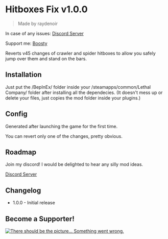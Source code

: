 
# Hitboxes Fix v1.0.0

> Made by raydenoir

In case of any issues:
[Discord Server](https://discord.gg/kVx8qMyFYD)

Support me:
[Boosty](https://boosty.to/raydenoir)

Reverts v45 changes of crawler and spider hitboxes to allow you safely jump over them and stand on the bars.

## Installation

Just put the /BepInEx/ folder inside your /steamapps/common/Lethal Company/ folder after installing all the dependecies. (It doesn't mess up or delete your files, just copies the mod folder inside your plugins.)

## Config

Generated after launching the game for the first time.

You can revert only one of the changes, pretty obvious.

## Roadmap

Join my discord! I would be delighted to hear any silly mod ideas.

[Discord Server](https://discord.gg/kVx8qMyFYD)

## Changelog

- 1.0.0 - Initial release

## Become a Supporter!

[![There should be the picture... Something went wrong.](https://imgur.com/hiFihgr.png)](https://boosty.to/raydenoir/purchase/2340949)